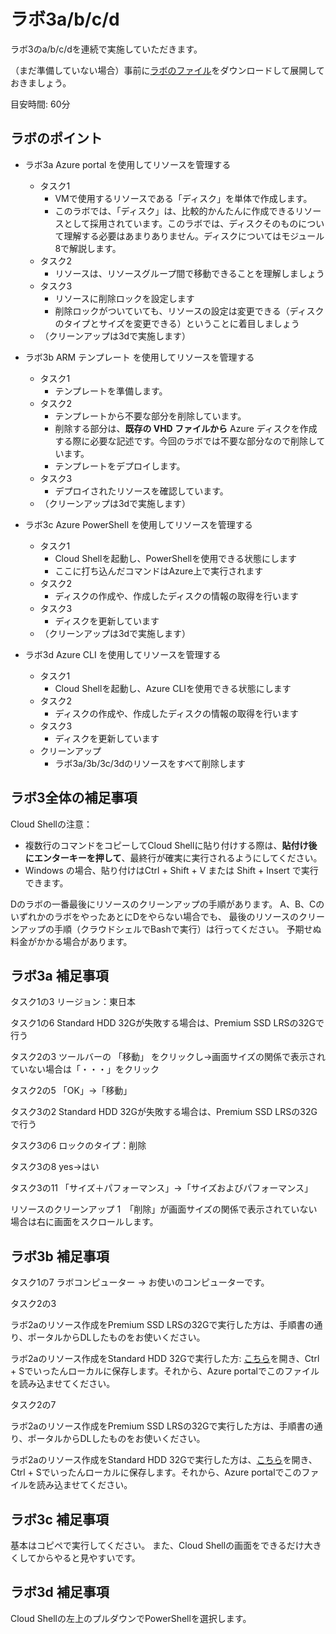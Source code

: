 # ラボ3a/b/c/d

ラボ3のa/b/c/dを連続で実施していただきます。

（まだ準備していない場合）事前に[ラボのファイル](https://github.com/MicrosoftLearning/AZ-104JA-MicrosoftAzureAdministrator/archive/master.zip)をダウンロードして展開しておきましょう。

目安時間: 60分


## ラボのポイント

- ラボ3a Azure portal を使用してリソースを管理する
  - タスク1 
    - VMで使用するリソースである「ディスク」を単体で作成します。
    - このラボでは、「ディスク」は、比較的かんたんに作成できるリソースとして採用されています。このラボでは、ディスクそのものについて理解する必要はあまりありません。ディスクについてはモジュール8で解説します。
  - タスク2
    - リソースは、リソースグループ間で移動できることを理解しましょう
  - タスク3
    - リソースに削除ロックを設定します
    - 削除ロックがついていても、リソースの設定は変更できる（ディスクのタイプとサイズを変更できる）ということに着目しましょう
  - （クリーンアップは3dで実施します）

- ラボ3b ARM テンプレート を使用してリソースを管理する
  - タスク1
    - テンプレートを準備します。
  - タスク2
    - テンプレートから不要な部分を削除しています。
    - 削除する部分は、**既存の VHD ファイルから** Azure ディスクを作成する際に必要な記述です。今回のラボでは不要な部分なので削除しています。
    - テンプレートをデプロイします。
  - タスク3
    - デプロイされたリソースを確認しています。
  - （クリーンアップは3dで実施します）

- ラボ3c Azure PowerShell を使用してリソースを管理する
  - タスク1
    - Cloud Shellを起動し、PowerShellを使用できる状態にします
    - ここに打ち込んだコマンドはAzure上で実行されます
  - タスク2
    - ディスクの作成や、作成したディスクの情報の取得を行います
  - タスク3
    - ディスクを更新しています
  - （クリーンアップは3dで実施します）

- ラボ3d Azure CLI を使用してリソースを管理する
  - タスク1
    - Cloud Shellを起動し、Azure CLIを使用できる状態にします
  - タスク2
    - ディスクの作成や、作成したディスクの情報の取得を行います
  - タスク3
    - ディスクを更新しています
  - クリーンアップ
    - ラボ3a/3b/3c/3dのリソースをすべて削除します


## ラボ3全体の補足事項

Cloud Shellの注意：
- 複数行のコマンドをコピーしてCloud Shellに貼り付けする際は、**貼付け後にエンターキーを押して**、最終行が確実に実行されるようにしてください。
- Windows の場合、貼り付けはCtrl + Shift + V または Shift + Insert で実行できます。


Dのラボの一番最後にリソースのクリーンアップの手順があります。
A、B、CのいずれかのラボをやったあとにDをやらない場合でも、
最後のリソースのクリーンアップの手順（クラウドシェルでBashで実行）は行ってください。
予期せぬ料金がかかる場合があります。

## ラボ3a 補足事項


タスク1の3
リージョン：東日本

タスク1の6
Standard HDD 32Gが失敗する場合は、Premium SSD LRSの32Gで行う

タスク2の3
ツールバーの 「移動」 をクリックし→画面サイズの関係で表示されていない場合は「・・・」をクリック

タスク2の5
「OK」→「移動」

タスク3の2
Standard HDD 32Gが失敗する場合は、Premium SSD LRSの32Gで行う

タスク3の6
ロックのタイプ：削除

タスク3の8
yes→はい

タスク3の11
「サイズ＋パフォーマンス」→「サイズおよびパフォーマンス」

リソースのクリーンアップ
1　「削除」が画面サイズの関係で表示されていない場合は右に画面をスクロールします。

## ラボ3b 補足事項

タスク1の7
ラボコンピューター → お使いのコンピューターです。

タスク2の3


ラボ2aのリソース作成をPremium SSD LRSの32Gで実行した方は、手順書の通り、ポータルからDLしたものをお使いください。

ラボ2aのリソース作成をStandard HDD 32Gで実行した方: [こちら](https://raw.githubusercontent.com/MicrosoftLearning/AZ-104JA-MicrosoftAzureAdministrator/master/Allfiles/Labs/03/az104-03b-md-template.json)を開き、Ctrl + Sでいったんローカルに保存します。それから、Azure portalでこのファイルを読み込ませてください。


タスク2の7

ラボ2aのリソース作成をPremium SSD LRSの32Gで実行した方は、手順書の通り、ポータルからDLしたものをお使いください。

ラボ2aのリソース作成をStandard HDD 32Gで実行した方は、[こちら](https://raw.githubusercontent.com/MicrosoftLearning/AZ-104JA-MicrosoftAzureAdministrator/master/Allfiles/Labs/03/az104-03b-md-parameters.json)を開き、Ctrl + Sでいったんローカルに保存します。それから、Azure portalでこのファイルを読み込ませてください。

## ラボ3c 補足事項

基本はコピペで実行してください。
また、Cloud Shellの画面をできるだけ大きくしてからやると見やすいです。

## ラボ3d 補足事項

Cloud Shellの左上のプルダウンでPowerShellを選択します。